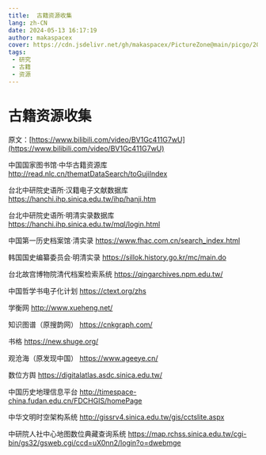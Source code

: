 ```yaml
---
title:  古籍资源收集
lang: zh-CN
date: 2024-05-13 16:17:19
author: makaspacex
cover: https://cdn.jsdelivr.net/gh/makaspacex/PictureZone@main/picgo/202405140046938.png
tags:
 - 研究
 - 古籍
 - 资源
---
```


# 古籍资源收集

原文：[https://www.bilibili.com/video/BV1Gc411G7wU](https://www.bilibili.com/video/BV1Gc411G7wU)

中国国家图书馆·中华古籍资源库
http://read.nlc.cn/thematDataSearch/toGujiIndex

台北中研院史语所·汉籍电子文献数据库
https://hanchi.ihp.sinica.edu.tw/ihp/hanji.htm

台北中研院史语所·明清实录数据库
https://hanchi.ihp.sinica.edu.tw/mql/login.html

中国第一历史档案馆·清实录
https://www.fhac.com.cn/search_index.html

韩国国史编纂委员会·明清实录
https://sillok.history.go.kr/mc/main.do

台北故宫博物院清代档案检索系统
https://qingarchives.npm.edu.tw/

中国哲学书电子化计划
https://ctext.org/zhs

学衡网
http://www.xueheng.net/

知识图谱（原搜韵网）
https://cnkgraph.com/

书格
https://new.shuge.org/

观沧海（原发现中国）
https://www.ageeye.cn/

数位方舆
https://digitalatlas.asdc.sinica.edu.tw/

中国历史地理信息平台
http://timespace-china.fudan.edu.cn/FDCHGIS/homePage

中华文明时空架构系统
http://gissrv4.sinica.edu.tw/gis/cctslite.aspx

中研院人社中心地图数位典藏查询系统
https://map.rchss.sinica.edu.tw/cgi-bin/gs32/gsweb.cgi/ccd=uX0nn2/login?o=dwebmge

